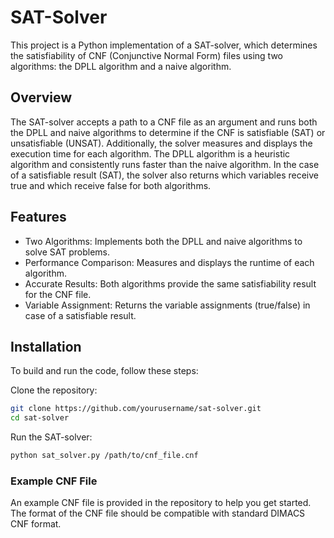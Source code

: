 # SAT-Solver
This project is a Python implementation of a SAT-solver, which determines the satisfiability of CNF (Conjunctive Normal Form) files using two algorithms: the DPLL algorithm and a naive algorithm.

## Overview
The SAT-solver accepts a path to a CNF file as an argument and runs both the DPLL and naive algorithms to determine if the CNF is satisfiable (SAT) or unsatisfiable (UNSAT). Additionally, the solver measures and displays the execution time for each algorithm. The DPLL algorithm is a heuristic algorithm and consistently runs faster than the naive algorithm. In the case of a satisfiable result (SAT), the solver also returns which variables receive true and which receive false for both algorithms.

## Features
- Two Algorithms: Implements both the DPLL and naive algorithms to solve SAT problems.
- Performance Comparison: Measures and displays the runtime of each algorithm.
- Accurate Results: Both algorithms provide the same satisfiability result for the CNF file.
- Variable Assignment: Returns the variable assignments (true/false) in case of a satisfiable result.

## Installation
To build and run the code, follow these steps:

Clone the repository:
```bash
git clone https://github.com/yourusername/sat-solver.git
cd sat-solver
```
Run the SAT-solver:
```bash
python sat_solver.py /path/to/cnf_file.cnf
```

### Example CNF File
An example CNF file is provided in the repository to help you get started. The format of the CNF file should be compatible with standard DIMACS CNF format.
